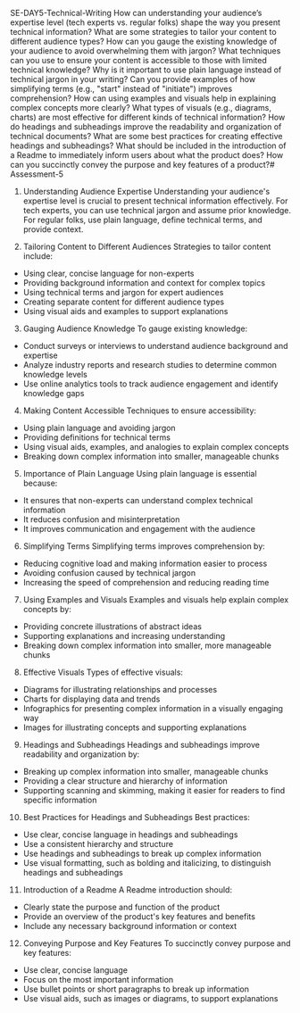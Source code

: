 SE-DAY5-Technical-Writing
How can understanding your audience’s expertise level (tech experts vs. regular folks) shape the way you present technical information?
What are some strategies to tailor your content to different audience types?
How can you gauge the existing knowledge of your audience to avoid overwhelming them with jargon?
What techniques can you use to ensure your content is accessible to those with limited technical knowledge?
Why is it important to use plain language instead of technical jargon in your writing?
Can you provide examples of how simplifying terms (e.g., "start" instead of "initiate") improves comprehension?
How can using examples and visuals help in explaining complex concepts more clearly?
What types of visuals (e.g., diagrams, charts) are most effective for different kinds of technical information?
How do headings and subheadings improve the readability and organization of technical documents?
What are some best practices for creating effective headings and subheadings?
What should be included in the introduction of a Readme to immediately inform users about what the product does?
How can you succinctly convey the purpose and key features of a product?# Assessment-5


1. Understanding Audience Expertise
Understanding your audience's expertise level is crucial to present technical information effectively. For tech experts, you can use technical jargon and assume prior knowledge. For regular folks, use plain language, define technical terms, and provide context.

2. Tailoring Content to Different Audiences
Strategies to tailor content include:

- Using clear, concise language for non-experts
- Providing background information and context for complex topics
- Using technical terms and jargon for expert audiences
- Creating separate content for different audience types
- Using visual aids and examples to support explanations

3. Gauging Audience Knowledge
To gauge existing knowledge:

- Conduct surveys or interviews to understand audience background and expertise
- Analyze industry reports and research studies to determine common knowledge levels
- Use online analytics tools to track audience engagement and identify knowledge gaps

4. Making Content Accessible
Techniques to ensure accessibility:

- Using plain language and avoiding jargon
- Providing definitions for technical terms
- Using visual aids, examples, and analogies to explain complex concepts
- Breaking down complex information into smaller, manageable chunks

5. Importance of Plain Language
Using plain language is essential because:

- It ensures that non-experts can understand complex technical information
- It reduces confusion and misinterpretation
- It improves communication and engagement with the audience

6. Simplifying Terms
Simplifying terms improves comprehension by:

- Reducing cognitive load and making information easier to process
- Avoiding confusion caused by technical jargon
- Increasing the speed of comprehension and reducing reading time

7. Using Examples and Visuals
Examples and visuals help explain complex concepts by:

- Providing concrete illustrations of abstract ideas
- Supporting explanations and increasing understanding
- Breaking down complex information into smaller, more manageable chunks

8. Effective Visuals
Types of effective visuals:

- Diagrams for illustrating relationships and processes
- Charts for displaying data and trends
- Infographics for presenting complex information in a visually engaging way
- Images for illustrating concepts and supporting explanations

9. Headings and Subheadings
Headings and subheadings improve readability and organization by:

- Breaking up complex information into smaller, manageable chunks
- Providing a clear structure and hierarchy of information
- Supporting scanning and skimming, making it easier for readers to find specific information

10. Best Practices for Headings and Subheadings
Best practices:

- Use clear, concise language in headings and subheadings
- Use a consistent hierarchy and structure
- Use headings and subheadings to break up complex information
- Use visual formatting, such as bolding and italicizing, to distinguish headings and subheadings

11. Introduction of a Readme
A Readme introduction should:

- Clearly state the purpose and function of the product
- Provide an overview of the product's key features and benefits
- Include any necessary background information or context

12. Conveying Purpose and Key Features
To succinctly convey purpose and key features:

- Use clear, concise language
- Focus on the most important information
- Use bullet points or short paragraphs to break up information
- Use visual aids, such as images or diagrams, to support explanations
